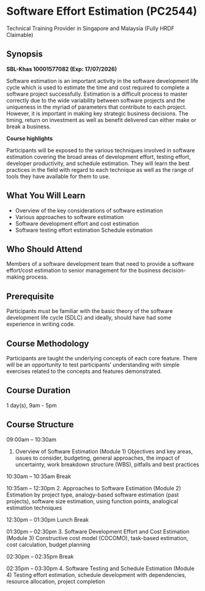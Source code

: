 # Software Effort Estimation (PC2544)
Technical Training Provider in Singapore and Malaysia (Fully HRDF Claimable)

## Synopsis
**SBL-Khas  10001577082 (Exp: 17/07/2026)**

Software estimation is an important activity in the software development life cycle which is used to estimate the time and cost required to complete a software project successfully. Estimation is a difficult process to master correctly due to the wide variability between software projects and the uniqueness in the myriad of parameters that contribute to each project. However, it is important in making key strategic business decisions. The timing, return on investment as well as benefit delivered can either make or break a business.

__Course highlights__

Participants will be exposed to the various techniques involved in software estimation covering the broad areas of development effort, testing effort, developer productivity, and schedule estimation. They will learn the best practices in the field with regard to each technique as well as the range of tools they have available for them to use.

## What You Will Learn
- Overview of the key considerations of software estimation
- Various approaches to software estimation
- Software development effort and cost estimation
- Software testing effort estimation
Schedule estimation

## Who Should Attend
Members of a software development team that need to provide a software effort/cost estimation to senior management for the business decision-making process.

## Prerequisite
Participants must be familiar with the basic theory of the software development life cycle (SDLC) and ideally, should have had some experience in writing code.

## Course Methodology
Participants are taught the underlying concepts of each core feature. There will be an opportunity to test participants’ understanding with simple exercises related to the concepts and features demonstrated.

## Course Duration
1 day(s), 9am - 5pm

## Course Structure
09:00am – 10:30am
1. Overview of Software Estimation (Module 1)
Objectives and key areas, issues to consider, budgeting, general approaches, the impact of uncertainty, work breakdown structure (WBS), pitfalls and best practices

10:30am – 10:35am
Break

10:35am – 12:30pm
2. Approaches to Software Estimation (Module 2)
Estimation by project type, analogy-based software estimation (past projects), software size estimation, using function points, analogical estimation techniques

12:30pm – 01:30pm
Lunch Break

01:30pm – 02:30pm
3. Software Development Effort and Cost Estimation (Module 3)
Constructive cost model (COCOMO), task-based estimation, cost calculation, budget planning

02:30pm – 02:35pm
Break

02:35pm – 03:30pm
4. Software Testing and Schedule Estimation (Module 4)
Testing effort estimation, schedule development with dependencies, resource allocation, project completion
